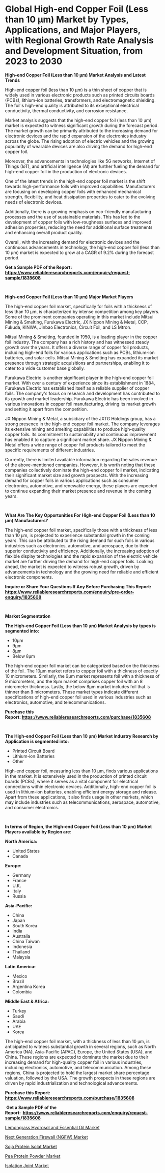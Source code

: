 <p><h1>Global High-end Copper Foil (Less than 10 μm) Market by Types, Applications, and Major Players, with Regional Growth Rate Analysis and Development Situation, from 2023 to 2030</h1></p><p><strong>High-end Copper Foil (Less than 10 μm) Market Analysis and Latest Trends</strong></p>
<p><p>High-end copper foil (less than 10 μm) is a thin sheet of copper that is widely used in various electronic products such as printed circuits boards (PCBs), lithium-ion batteries, transformers, and electromagnetic shielding. The foil's high-end quality is attributed to its exceptional electrical conductivity, thermal conductivity, and corrosion resistance.</p><p>Market analysis suggests that the high-end copper foil (less than 10 μm) market is expected to witness significant growth during the forecast period. The market growth can be primarily attributed to the increasing demand for electronic devices and the rapid expansion of the electronics industry across the globe. The rising adoption of electric vehicles and the growing popularity of wearable devices are also driving the demand for high-end copper foil.</p><p>Moreover, the advancements in technologies like 5G networks, Internet of Things (IoT), and artificial intelligence (AI) are further fueling the demand for high-end copper foil in the production of electronic devices.</p><p>One of the latest trends in the high-end copper foil market is the shift towards high-performance foils with improved capabilities. Manufacturers are focusing on developing copper foils with enhanced mechanical strength, flexibility, and heat dissipation properties to cater to the evolving needs of electronic devices.</p><p>Additionally, there is a growing emphasis on eco-friendly manufacturing processes and the use of sustainable materials. This has led to the development of copper foils with low-roughness surfaces and improved adhesion properties, reducing the need for additional surface treatments and enhancing overall product quality.</p><p>Overall, with the increasing demand for electronic devices and the continuous advancements in technology, the high-end copper foil (less than 10 μm) market is expected to grow at a CAGR of 9.2% during the forecast period.</p></p>
<p><strong>Get a Sample PDF of the Report:&nbsp; <a href="https://www.reliableresearchreports.com/enquiry/request-sample/1835608">https://www.reliableresearchreports.com/enquiry/request-sample/1835608</a></strong></p>
<p>&nbsp;</p>
<p><strong>High-end Copper Foil (Less than 10 μm) Major Market Players</strong></p>
<p><p>The high-end copper foil market, specifically for foils with a thickness of less than 10 μm, is characterized by intense competition among key players. Some of the prominent companies operating in this market include Mitsui Mining & Smelting, Furukawa Electric, JX Nippon Mining & Metal, CCP, Fukuda, KINWA, Jinbao Electronics, Circuit Foil, and LS Mtron.</p><p>Mitsui Mining & Smelting, founded in 1950, is a leading player in the copper foil industry. The company has a rich history and has witnessed steady growth over the years. It offers a diverse range of copper foil products, including high-end foils for various applications such as PCBs, lithium-ion batteries, and solar cells. Mitsui Mining & Smelting has expanded its market presence through strategic acquisitions and partnerships, enabling it to cater to a wide customer base globally.</p><p>Furukawa Electric is another significant player in the high-end copper foil market. With over a century of experience since its establishment in 1884, Furukawa Electric has established itself as a reliable supplier of copper foils. The company's focus on research and development has contributed to its growth and market leadership. Furukawa Electric has been involved in various innovations in copper foil manufacturing, driving its market growth and setting it apart from the competition.</p><p>JX Nippon Mining & Metal, a subsidiary of the JXTG Holdings group, has a strong presence in the high-end copper foil market. The company leverages its extensive mining and smelting capabilities to produce high-quality copper foils. Its commitment to sustainability and continuous improvement has enabled it to capture a significant market share. JX Nippon Mining & Metal offers a wide range of copper foil products tailored to meet the specific requirements of different industries.</p><p>Currently, there is limited available information regarding the sales revenue of the above-mentioned companies. However, it is worth noting that these companies collectively dominate the high-end copper foil market, indicating their significant market size and growth prospects. With the increasing demand for copper foils in various applications such as consumer electronics, automotive, and renewable energy, these players are expected to continue expanding their market presence and revenue in the coming years.</p></p>
<p>&nbsp;</p>
<p><strong>What Are The Key Opportunities For High-end Copper Foil (Less than 10 μm) Manufacturers?</strong></p>
<p><p>The high-end copper foil market, specifically those with a thickness of less than 10 μm, is projected to experience substantial growth in the coming years. This can be attributed to the rising demand for such foils in various industries such as electronics, automotive, and aerospace, due to their superior conductivity and efficiency. Additionally, the increasing adoption of flexible display technologies and the rapid expansion of the electric vehicle market are further driving the demand for high-end copper foils. Looking ahead, the market is expected to witness robust growth, driven by advancements in technology and the growing need for reliable and efficient electronic components.</p></p>
<p><strong>Inquire or Share Your Questions If Any Before Purchasing This Report: <a href="https://www.reliableresearchreports.com/enquiry/pre-order-enquiry/1835608">https://www.reliableresearchreports.com/enquiry/pre-order-enquiry/1835608</a></strong></p>
<p>&nbsp;</p>
<p><strong>Market Segmentation</strong></p>
<p><strong>The High-end Copper Foil (Less than 10 μm) Market Analysis by types is segmented into:</strong></p>
<p><ul><li>10μm</li><li>9μm</li><li>8μm</li><li>Below 8μm</li></ul></p>
<p><p>The high-end copper foil market can be categorized based on the thickness of the foil. The 10μm market refers to copper foil with a thickness of exactly 10 micrometers. Similarly, the 9μm market represents foil with a thickness of 9 micrometers, and the 8μm market comprises copper foil with an 8 micrometer thickness. Lastly, the below 8μm market includes foil that is thinner than 8 micrometers. These market types indicate different specifications of high-end copper foil used in various industries such as electronics, automotive, and telecommunications.</p></p>
<p><strong>Purchase this Report:&nbsp;<a href="https://www.reliableresearchreports.com/purchase/1835608">https://www.reliableresearchreports.com/purchase/1835608</a></strong></p>
<p>&nbsp;</p>
<p><strong>The High-end Copper Foil (Less than 10 μm) Market Industry Research by Application is segmented into:</strong></p>
<p><ul><li>Printed Circuit Board</li><li>Lithium-ion Batteries</li><li>Other</li></ul></p>
<p><p>High-end copper foil, measuring less than 10 μm, finds various applications in the market. It is extensively used in the production of printed circuit boards (PCBs), where it serves as a vital component for electrical connections within electronic devices. Additionally, high-end copper foil is used in lithium-ion batteries, enabling efficient energy storage and release. Apart from these applications, it also finds usage in other markets, which may include industries such as telecommunications, aerospace, automotive, and consumer electronics.</p></p>
<p>&nbsp;</p>
<p><strong>In terms of Region, the High-end Copper Foil (Less than 10 μm) Market Players available by Region are:</strong></p>
<p>
    <p> <strong> North America: </strong>
        <ul>
            <li>United States</li>
            <li>Canada</li>
        </ul>
        </p> 
    <p> <strong> Europe: </strong>
        <ul>
            <li>Germany</li>
            <li>France</li>
            <li>U.K.</li>
            <li>Italy</li>
            <li>Russia</li>
        </ul>
        </p> 
    <p> <strong> Asia-Pacific: </strong>
        <ul>
            <li>China</li>
            <li>Japan</li>
            <li>South Korea</li>
            <li>India</li>
            <li>Australia</li>
            <li>China Taiwan</li>
            <li>Indonesia</li>
            <li>Thailand</li>
            <li>Malaysia</li>
        </ul>
        </p> 
    <p> <strong> Latin America: </strong>
        <ul>
            <li>Mexico</li>
            <li>Brazil</li>
            <li>Argentina Korea</li>
            <li>Colombia</li>
        </ul>
        </p> 
    <p> <strong> Middle East & Africa: </strong>
        <ul>
            <li>Turkey</li>
            <li>Saudi</li>
            <li>Arabia</li>
            <li>UAE</li>
            <li>Korea</li>
        </ul>
    </p>
    </p>
<p><p>The high-end copper foil market, with a thickness of less than 10 μm, is anticipated to witness substantial growth in several regions, such as North America (NA), Asia-Pacific (APAC), Europe, the United States (USA), and China. These regions are expected to dominate the market due to their increasing demand for high-quality copper foil in various industries, including electronics, automotive, and telecommunication. Among these regions, China is projected to hold the largest market share percentage valuation, followed by the USA. The growth prospects in these regions are driven by rapid industrialization and technological advancements.</p></p>
<p><strong>Purchase this Report: <a href="https://www.reliableresearchreports.com/purchase/1835608">https://www.reliableresearchreports.com/purchase/1835608</a></strong></p>
<p>&nbsp;<strong>Get a Sample PDF of the Report:&nbsp;&nbsp;<a href="https://www.reliableresearchreports.com/enquiry/request-sample/1835608">https://www.reliableresearchreports.com/enquiry/request-sample/1835608</a></strong></p>
<p><strong></strong></p>
<p><p><a href="https://medium.com/@horlandkidd/lemongrass-hydrosol-and-essential-oil-market-share-evolution-and-market-growth-trends-2023-2030-fb0aeab9e50e">Lemongrass Hydrosol and Essential Oil Market</a></p><p><a href="https://www.linkedin.com/pulse/next-generation-firewall-ngfw-market-size-2023-2030-global/">Next Generation Firewall (NGFW) Market</a></p><p><a href="https://www.linkedin.com/pulse/soja-protein-isolat-market-challenges-opportunities-growth/">Soja Protein Isolat Market</a></p><p><a href="https://www.linkedin.com/pulse/pea-protein-powder-market-size-growth-forecast-from/">Pea Protein Powder Market</a></p><p><a href="https://medium.com/@slanecode210/isolation-joint-market-insights-into-market-cagr-market-trends-and-growth-strategies-719836c57b8e">Isolation Joint Market</a></p></p>